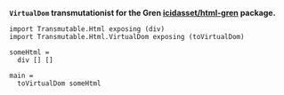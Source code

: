 __`VirtualDom` transmutationist for the Gren [icidasset/html-gren](https://github.com/icidasset/html-gren) package.__

```gren
import Transmutable.Html exposing (div)
import Transmutable.Html.VirtualDom exposing (toVirtualDom)

someHtml =
  div [] []

main =
  toVirtualDom someHtml
```
